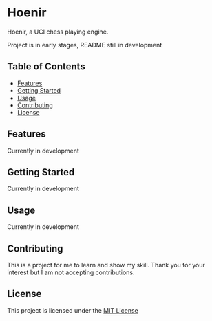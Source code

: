 # Hoenir
Hoenir, a UCI chess playing engine.

Project is in early stages, README still in development


## Table of Contents

- [Features](#features)
- [Getting Started](#getting-started)
- [Usage](#usage)
- [Contributing](#contributing)
- [License](#license)

## Features

Currently in development

## Getting Started

Currently in development

## Usage

Currently in development

## Contributing

This is a project for me to learn and show my skill. Thank you for your interest but I am not accepting contributions.

## License

This project is licensed under the [MIT License](https://github.com/NKjerland/Hoenir/blob/master/LICENSE.txt)
